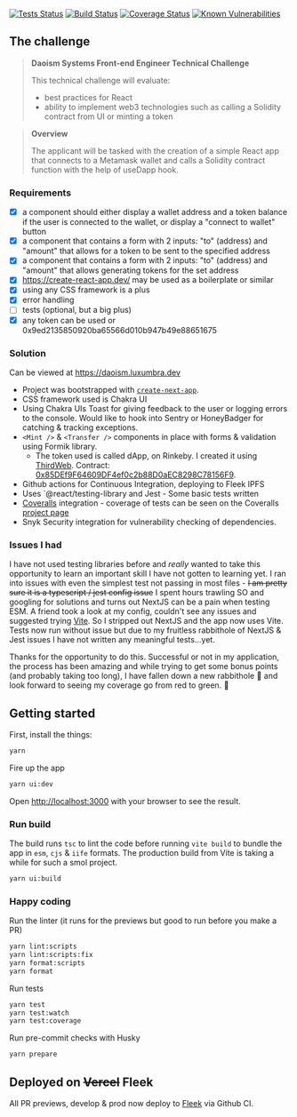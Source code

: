 [![Tests Status](https://github.com/luxumbra/daoism-dapp/actions/workflows/main.yml/badge.svg)](https://github.com/luxumbra/daoism-dapp/actions/workflows/main.yml)
[![Build Status](https://github.com/luxumbra/daoism-dapp/actions/workflows/build.yml/badge.svg)](https://github.com/luxumbra/daoism-dapp/actions/workflows/build.yml)
[![Coverage Status](https://coveralls.io/repos/github/luxumbra/daoism-dapp/badge.svg)](https://coveralls.io/github/luxumbra/daoism-dapp)
[![Known Vulnerabilities](https://snyk.io/test/github/luxumbra/daoism-dapp/badge.svg)](https://snyk.io/test/github/luxumbra/daoism-dapp)

## The challenge

> **Daoism Systems Front-end Engineer Technical Challenge**
>
> This technical challenge will evaluate:
>
> - best practices for React
> - ability to implement web3 technologies such as calling a Solidity contract from UI or minting a token

> **Overview**
>
> The applicant will be tasked with the creation of a simple React app that connects to a Metamask wallet and calls a Solidity contract function with the help of useDapp hook.

### Requirements

- [x] a <Profile /> component should either display a wallet address and a token balance if the user is connected to the wallet, or display a "connect to wallet" button
- [x] a <Transfer /> component that contains a form with 2 inputs: "to" (address) and "amount" that allows for a token to be sent to the specified address
- [x] a <Mint /> component that contains a form with 2 inputs: "to" (address) and "amount" that allows generating tokens for the set address
- [x] https://create-react-app.dev/ may be used as a boilerplate or similar
- [x] using any CSS framework is a plus
- [x] error handling
- [ ] tests (optional, but a big plus)
- [x] any token can be used or 0x9ed2135850920ba65566d010b947b49e88651675

### Solution

Can be viewed at https://daoism.luxumbra.dev

- Project was bootstrapped with [`create-next-app`](https://github.com/vercel/next.js/tree/canary/packages/create-next-app).
- CSS framework used is Chakra UI
- Using Chakra UIs Toast for giving feedback to the user or logging errors to the console. Would like to hook into Sentry or HoneyBadger for catching & tracking exceptions.
- `<Mint />` & `<Transfer />` components in place with forms & validation using Formik library.
  - The token used is called dApp, on Rinkeby. I created it using [ThirdWeb](https://thirdweb.com/). Contract: [0x85DEf9F64609DF4ef0c2b88D0aEC8298C78156F9](https://rinkeby.etherscan.io/address/0x85def9f64609df4ef0c2b88d0aec8298c78156f9).
- Github actions for Continuous Integration, deploying to Fleek IPFS
- Uses `@react/testing-library and Jest - Some basic tests written
- [Coveralls](https://coveralls.io) integration - coverage of tests can be seen on the Coveralls [project page](https://coveralls.io/github/luxumbra/daoism-dapp)
- Snyk Security integration for vulnerability checking of dependencies.

### Issues I had

I have not used testing libraries before and _really_ wanted to take this opportunity to learn an important skill I have not gotten to learning yet. I ran into issues with even the simplest test not passing in most files - ~~I am pretty sure it is a typescript / jest config issue~~ I spent hours trawling SO and googling for solutions and turns out NextJS can be a pain when testing ESM. A friend took a look at my config, couldn't see any issues and suggested trying [Vite](https://vitejs.dev/). So I stripped out NextJS and the app now uses Vite. Tests now run without issue but due to my fruitless rabbithole of NextJS & Jest issues I have not written any meaningful tests...yet.

Thanks for the opportunity to do this. Successful or not in my application, the process has been amazing and while trying to get some bonus points (and probably taking too long), I have fallen down a new rabbithole :rabbit: and look forward to seeing my coverage go from red to green. :green_heart:

## Getting started

First, install the things:

```bash
yarn
```

Fire up the app

```bash
yarn ui:dev
```

Open [http://localhost:3000](http://localhost:3000) with your browser to see the result.

### Run build

The build runs `tsc` to lint the code before running `vite build` to bundle the app in `esm`, `cjs` & `iife` formats.
The production build from Vite is taking a while for such a smol project.

```bash
yarn ui:build
```

### Happy coding

Run the linter (it runs for the previews but good to run before you make a PR)

```bash
yarn lint:scripts
yarn lint:scripts:fix
yarn format:scripts
yarn format
```

Run tests

```bash
yarn test
yarn test:watch
yarn test:coverage
```

Run pre-commit checks with Husky

```bash
yarn prepare
```

## Deployed on ~~Vercel~~ Fleek

All PR previews, develop & prod now deploy to [Fleek](https://fleek.co) via Github CI.
